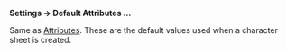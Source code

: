 **Settings -> Default Attributes ...**

Same as [Attributes](./Attributes.md "Attributes"). These are the default values used when a character sheet is created.
